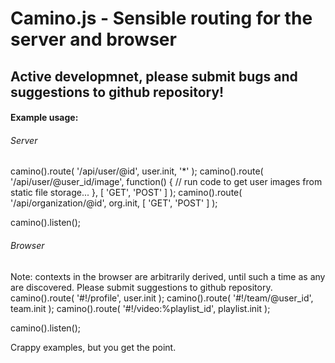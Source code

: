 # Camino.js - Sensible routing for the server and browser
## Active developmnet, please submit bugs and suggestions to github repository!

#### Example usage:

###### Server
camino().route( '/api/user/@id', user.init, '*' );
camino().route( '/api/user/@user_id/image', function() {
	// run code to get user images from static file storage...
}, [ 'GET', 'POST' ] );
camino().route( '/api/organization/@id', org.init, [ 'GET', 'POST' ] );

camino().listen();

###### Browser
Note: contexts in the browser are arbitrarily derived, until such a time as any are discovered. Please submit suggestions to github repository.
camino().route( '#!/profile', user.init );
camino().route( '#!/team/@user_id', team.init );
camino().route( '#!/video:%playlist_id', playlist.init );

camino().listen();

Crappy examples, but you get the point.